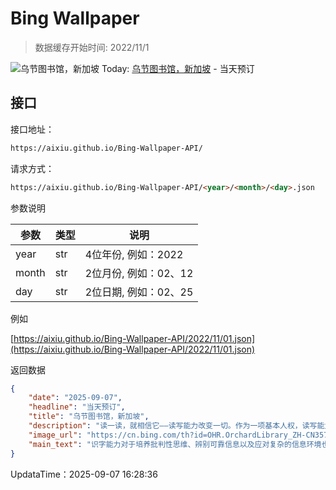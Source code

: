 # Bing Wallpaper

> 数据缓存开始时间: 2022/11/1

![乌节图书馆，新加坡](https://cn.bing.com/th?id=OHR.OrchardLibrary_ZH-CN3578982798_1920x1080.webp)
Today: [乌节图书馆，新加坡](https://cn.bing.com/th?id=OHR.OrchardLibrary_ZH-CN3578982798_1920x1080.webp) - 当天预订

## 接口

接口地址：

```html
https://aixiu.github.io/Bing-Wallpaper-API/
```

请求方式：

```html
https://aixiu.github.io/Bing-Wallpaper-API/<year>/<month>/<day>.json
```

参数说明

| 参数 | 类型 | 说明 |
| - | - | - |
| year | str | 4位年份, 例如：2022 |
| month | str | 2位月份, 例如：02、12 |
| day | str | 2位日期, 例如：02、25 |

例如

[https://aixiu.github.io/Bing-Wallpaper-API/2022/11/01.json](https://aixiu.github.io/Bing-Wallpaper-API/2022/11/01.json)

返回数据

```json
{
    "date": "2025-09-07",
    "headline": "当天预订",
    "title": "乌节图书馆，新加坡",
    "description": "读一读，就相信它——读写能力改变一切。作为一项基本人权，读写能力是一个强大的工具，它开启了通往更大自由和积极全球公民身份的大门。国际扫盲日（自1967年以来，每年的9月8日）认识到其深远的影响，提醒人们读写能力在为所有人建设更美好、更可持续的未来方面至关重要。今年的主题探讨了数字时代的读写能力，科技正在不断重塑人们学习、交流和参与社会的方式。因此，数字化参与既是挑战，也是机遇。",
    "image_url": "https://cn.bing.com/th?id=OHR.OrchardLibrary_ZH-CN3578982798_1920x1080.webp",
    "main_text": "识字能力对于培养批判性思维、辨别可靠信息以及应对复杂的信息环境也至关重要。"
}
```

UpdataTime：2025-09-07 16:28:36

